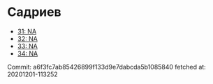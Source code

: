 # Садриев
- [31: NA](31.md)
- [32: NA](32.md)
- [33: NA](33.md)
- [34: NA](34.md)

Commit: a6f3fc7ab85426899f133d9e7dabcda5b1085840
 fetched at: 20201201-113252
